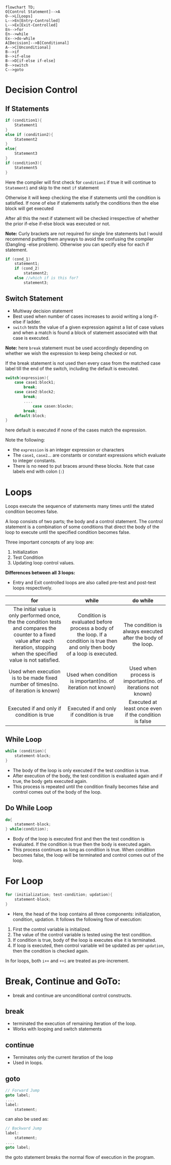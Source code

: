 ```mermaid
flowchart TD;
O[Control Statement]-->A
O-->L[Loops]
L-->En[Entry-Controlled]
L-->Ex[Exit-Controlled]
En-->for
En-->while
Ex-->do-while
A[Decision]-->B[Conditional]
A-->C[Unconditional]
B-->if
B-->if-else
B-->D[if-else if-else]
B-->switch
C-->goto
```
# Decision Control
## If Statements
```c
if (condition1){
	Statement1
}
else if (condition2){
	Statement2
}
else{
	Statement3
}
if (condition3){
	Statement5
}
```
Here the compiler will first check for `condition1` if true it will continue to `Statement1` and skip to the next `if` statement

Otherwise it will keep checking the else if statements until the condition is satisfied. If none of else if statements satisfy the conditions then the else block will get executed

After all this the next if statement will be checked irrespective of whether the prior if-else if-else block was executed or not.

**Note:** Curly brackets are not required for single line statements but I would recommend putting them anyways to avoid the confusing the compiler (Dangling -else problem).
Otherwise you can specify else for each if statement.
```c
if (cond_1)
	statement1;
	if (cond_2)
		statement2;
	else //which if is this for?
		statement3;
```

## Switch Statement
- Multiway decision statement
- Best used when number of cases increases to avoid writing a long if-else if ladder.
- `switch` tests the value of a given expression against a list of case values and when a match is found a block of statement associated with that case is executed.

**Note:** here `break` statement must be used accordingly depending on whether we wish the expression to keep being checked or not.

If the break statement is not used then every case from the matched case label till the end of the switch, including the default is executed.
```c
switch(expression){
	case case1:block1;
		break;
	case case2:block2;
		break;
		....
			case casen:blockn;
		break;
	default:block;
}
```

here default is executed if none of the cases match the expression.

Note the following:
- the `expression` is an integer expression or characters
- The `case1`, `case2`... are constants or constant expressions which evaluate to integer constants.
- There is no need to put braces around these blocks. Note that case labels end with colon (`:`)

# Loops
Loops execute the sequence of statements many times until the stated condition becomes false.

A loop consists of two parts; the body and a control statement. The control statement is a combination of some conditions that direct the body of the loop to execute until the specified condition becomes false.

Three important concepts of any loop are:
1. Initialization
2. Test Condition
3. Updating loop control values.

**Differences between all 3 loops:**

- Entry and Exit controlled loops are also called pre-test and post-test loops respectively.

|for|while|do while|
|:---:|:---:|:---:|
|The initial value is only performed once, the the condition tests and compares the counter to a fixed value after each iteration, stopping when the specified value is not satisfied.|Condition is evaluated before process a body of the loop. If a condition is true then and only then body of a loop is executed.|The condition is always executed after the body of the loop.|
|Used when execution is to be made fixed number of times(no. of iteration is known)|Used when condition is important(no. of iteration not known)|Used when process is important(no. of iterations not known)|
|Executed if and only if condition is true|Executed if and only if condition is true|Executed at least once even if the condition is false|

## While Loop
```c
while (condition){
	statement-block;
}
```
- The body of the loop is only executed if the test condition is true.
- After execution of the body, the test condiition is evaluated again and if true, the body gets executed again.
- This process is repeated until the condition finally becomes false and control comes out of the body of the loop.

## Do While Loop
```c
do{
	statement-block;
} while(condition);
```

- Body of the loop is executed first and then the test condition is evaluated. If the condition is true then the body is executed again. 
- This process continues as long as condition is true. When condition becomes false, the loop will be terminated and control comes out of the loop.

# For Loop
```c
for (initialization; test-condition; updation){
	statement-block;
}
```
- Here, the head of the loop contains all three components: initialization, condition, updation.
It follows the following flow of execution:
1. First the control variable is initialized.
2. The value of the control variable is tested using the test condition.
3. If condition is true, body of the loop is executes else it is terminated.
4. If loop is executed, then control variable wil be updated as per `updation`, then the condition is checked again.

In for loops, both `i++` and `++i`  are treated as pre-increment.

# Break, Continue and GoTo:
- break and continue are unconditional control constructs.
## break
- terminated the execution of remaining iteration of the loop.
- Works with looping and switch statements

## continue
- Terminates only the current iteration of the loop
- Used in loops.

## goto
```c
// Forward Jump
goto label;
....
label:
	statement;
```

can also be used as:
```c
// Backward Jump
label:
	statement;
....
goto label;
```
the goto statement breaks the normal flow of execution in the program.